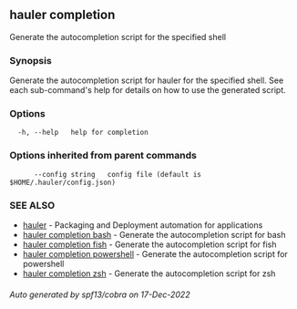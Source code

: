 ## hauler completion

Generate the autocompletion script for the specified shell

### Synopsis

Generate the autocompletion script for hauler for the specified shell.
See each sub-command's help for details on how to use the generated script.


### Options

```
  -h, --help   help for completion
```

### Options inherited from parent commands

```
      --config string   config file (default is $HOME/.hauler/config.json)
```

### SEE ALSO

* [hauler](hauler.md)	 - Packaging and Deployment automation for applications
* [hauler completion bash](hauler_completion_bash.md)	 - Generate the autocompletion script for bash
* [hauler completion fish](hauler_completion_fish.md)	 - Generate the autocompletion script for fish
* [hauler completion powershell](hauler_completion_powershell.md)	 - Generate the autocompletion script for powershell
* [hauler completion zsh](hauler_completion_zsh.md)	 - Generate the autocompletion script for zsh

###### Auto generated by spf13/cobra on 17-Dec-2022
